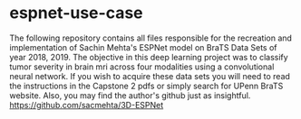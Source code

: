 # espnet-use-case

The following repository contains all files responsible for the recreation and implementation of Sachin Mehta's ESPNet model on BraTS 
Data Sets of year 2018, 2019. The objective in this deep learning project was to classify tumor severity in brain mri across four 
modalities using a convolutional neural network. 
If you wish to acquire these data sets you will need to read the instructions in the Capstone 2 pdfs
or simply search for UPenn BraTS website. Also, you may find the author's github just as insightful. https://github.com/sacmehta/3D-ESPNet
